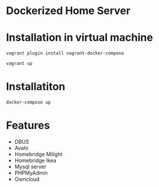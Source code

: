 Dockerized Home Server
======================

# Installation in virtual machine

    vagrant plugin install vagrant-docker-compose

    vagrant up

# Installatiton 

    docker-compose up

# Features
 
 * DBUS
 * Avahi
 * Homebridge Milight
 * Homebridge Ikea
 * Mysql server
 * PHPMyAdmin
 * Owncloud